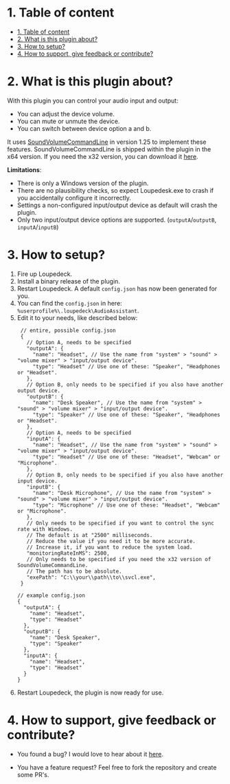 ﻿# 1. Table of content
- [1. Table of content](#1-table-of-content)
- [2. What is this plugin about?](#2-what-is-this-plugin-about)
- [3. How to setup?](#3-how-to-setup)
- [4. How to support, give feedback or contribute?](#4-how-to-support-give-feedback-or-contribute)

# 2. What is this plugin about?

With this plugin you can control your audio input and output:

* You can adjust the device volume.
* You can mute or unmute the device.
* You can switch between device option a and b.

It uses [SoundVolumeCommandLine](https://www.nirsoft.net/utils/sound_volume_command_line.html) in version 1.25 to implement these features.
SoundVolumeCommandLine is shipped within the plugin in the x64 version.
If you need the x32 version, you can download it [here](https://www.nirsoft.net/utils/svcl.zip).

**Limitations**:

* There is only a Windows version of the plugin.
* There are no plausibility checks, so expect Loupedesk.exe to crash if you accidentally configure it incorrectly.
* Settings a non-configured input/output device as default will crash the plugin.
* Only two input/output device options are supported. (`outputA`/`outputB`, `inputA`/`inputB`)

# 3. How to setup?

1. Fire up Loupedeck.
2. Install a binary release of the plugin.
3. Restart Loupedeck. A default `config.json` has now been generated for you.
4. You can find the `config.json` in here: `%userprofile%\.loupedeck\AudioAssistant`.
5. Edit it to your needs, like described below:
   ```json5
    // entire, possible config.json
    {
      // Option A, needs to be specified
      "outputA": {
        "name": "Headset", // Use the name from "system" > "sound" > "volume mixer" > "input/output device".
        "type": "Headset" // Use one of these: "Speaker", "Headphones or "Headset".
      },
      // Option B, only needs to be specified if you also have another output device.
      "outputB": {
        "name": "Desk Speaker", // Use the name from "system" > "sound" > "volume mixer" > "input/output device".
        "type": "Speaker" // Use one of these: "Speaker", "Headphones or "Headset".
      },
      // Option A, needs to be specified
      "inputA": {
        "name": "Headset", // Use the name from "system" > "sound" > "volume mixer" > "input/output device".
        "type": "Headset" // Use one of these: "Headset", "Webcam" or "Microphone".
      },
      // Option B, only needs to be specified if you also have another input device.
      "inputB": {
        "name": "Desk Microphone", // Use the name from "system" > "sound" > "volume mixer" > "input/output device".
        "type": "Microphone" // Use one of these: "Headset", "Webcam" or "Microphone".
      },
      // Only needs to be specified if you want to control the sync rate with Windows.
      // The default is at "2500" milliseconds.
      // Reduce the value if you need it to be more accurate.
      // Increase it, if you want to reduce the system load.
      "monitoringRateInMS": 2500,
      // Only needs to be specified if you need the x32 version of SoundVolumeCommandLine.
      // The path has to be absolute.
      "exePath": "C:\\your\\path\\to\\svcl.exe",
    }
    ```
    ```json5
    // example config.json
    {
      "outputA": {
        "name": "Headset",
        "type": "Headset"
      },
      "outputB": {
        "name": "Desk Speaker",
        "type": "Speaker"
      },
      "inputA": {
        "name": "Headset",
        "type": "Headset"
      }
    }
    ```
6. Restart Loupedeck, the plugin is now ready for use.

# 4. How to support, give feedback or contribute?

* You found a bug?
I would love to hear about it [here](https://github.com/coding-bara/Loupedeck-AudioAssistantPlugin/issues/new/choose).

* You have a feature request?
Feel free to fork the repository and create some PR's.
